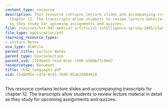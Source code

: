 ```yaml
---
content_type: resource
description: This resource contains lecture slides and accompanying transcripts for
  chapter 12. The transcripts allow students to review lecture material in detail
  as they study for upcoming assignments and quizzes.
file: /courses/hst-947-medical-artificial-intelligence-spring-2005/c5a0d95ecd7e9c417b9585ab20984010_ch12_language1.pdf
file_type: application/pdf
learning_resource_types:
- Lecture Notes
ocw_type: OCWFile
parent_title: Lecture Notes
parent_type: CourseSection
parent_uid: 1763beb5-fe1d-6cec-c586-e589bf7c9047
resourcetype: Document
title: ch12_language1.pdf
uid: c5a0d95e-cd7e-9c41-7b95-85ab20984010
---
```

This resource contains lecture slides and accompanying transcripts for chapter 12. The transcripts allow students to review lecture material in detail as they study for upcoming assignments and quizzes.

